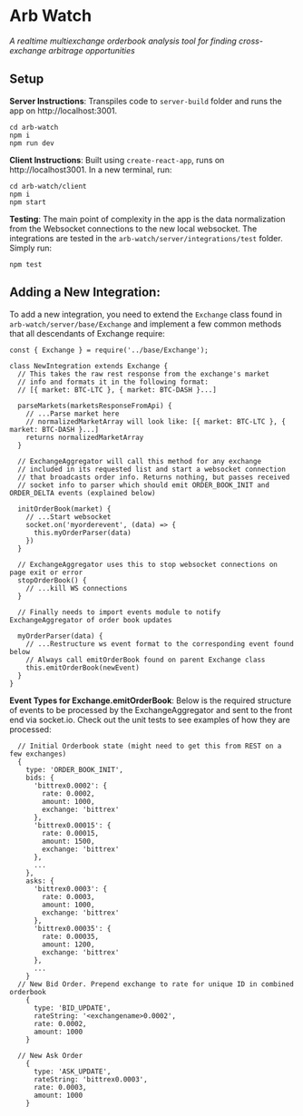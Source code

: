 # Arb Watch

*A realtime multiexchange orderbook analysis tool for finding cross-exchange arbitrage opportunities*

## Setup

**Server Instructions**: Transpiles code to `server-build` folder and runs the app on http://localhost:3001.
```
cd arb-watch
npm i
npm run dev
```
**Client Instructions**: Built using `create-react-app`, runs on http://localhost3001. In a new terminal, run:
```
cd arb-watch/client
npm i
npm start
```

**Testing**: The main point of complexity in the app is the data normalization from the Websocket connections to the new local websocket. The integrations are tested in the `arb-watch/server/integrations/test` folder. Simply run:
```
npm test
```

## Adding a New Integration:

To add a new integration, you need to extend the `Exchange` class found in `arb-watch/server/base/Exchange` and implement a few common methods that all descendants of Exchange require:

```
const { Exchange } = require('../base/Exchange');

class NewIntegration extends Exchange {
  // This takes the raw rest response from the exchange's market  
  // info and formats it in the following format:
  // [{ market: BTC-LTC }, { market: BTC-DASH }...]
  
  parseMarkets(marketsResponseFromApi) {
    // ...Parse market here
    // normalizedMarketArray will look like: [{ market: BTC-LTC }, { market: BTC-DASH }...]
    returns normalizedMarketArray
  }
  
  // ExchangeAggregator will call this method for any exchange 
  // included in its requested list and start a websocket connection 
  // that broadcasts order info. Returns nothing, but passes received
  // socket info to parser which should emit ORDER_BOOK_INIT and ORDER_DELTA events (explained below)
  
  initOrderBook(market) {
    // ...Start websocket
    socket.on('myorderevent', (data) => {
      this.myOrderParser(data)
    })
  }

  // ExchangeAggregator uses this to stop websocket connections on page exit or error
  stopOrderBook() {
    // ...kill WS connections
  }

  // Finally needs to import events module to notify ExchangeAggregator of order book updates

  myOrderParser(data) {
    // ...Restructure ws event format to the corresponding event found below
    // Always call emitOrderBook found on parent Exchange class
    this.emitOrderBook(newEvent)
  }
}
```

**Event Types for Exchange.emitOrderBook**: Below is the required structure of events to be processed by the ExchangeAggregator and sent to the front end via socket.io. Check out the unit tests to see examples of how they are processed:
```
  // Initial Orderbook state (might need to get this from REST on a few exchanges)
  {
    type: 'ORDER_BOOK_INIT',
    bids: {
      'bittrex0.0002': {
        rate: 0.0002,
        amount: 1000,
        exchange: 'bittrex'
      },
      'bittrex0.00015': {
        rate: 0.00015,
        amount: 1500,
        exchange: 'bittrex'
      },
      ...
    },
    asks: {
      'bittrex0.0003': {
        rate: 0.0003,
        amount: 1000,
        exchange: 'bittrex'
      },
      'bittrex0.00035': {
        rate: 0.00035,
        amount: 1200,
        exchange: 'bittrex'
      },
      ...
    }
  // New Bid Order. Prepend exchange to rate for unique ID in combined orderbook
    {
      type: 'BID_UPDATE',
      rateString: '<exchangename>0.0002',
      rate: 0.0002,
      amount: 1000
    }
  
  // New Ask Order
    {
      type: 'ASK_UPDATE',
      rateString: 'bittrex0.0003',
      rate: 0.0003,
      amount: 1000
    }
```

